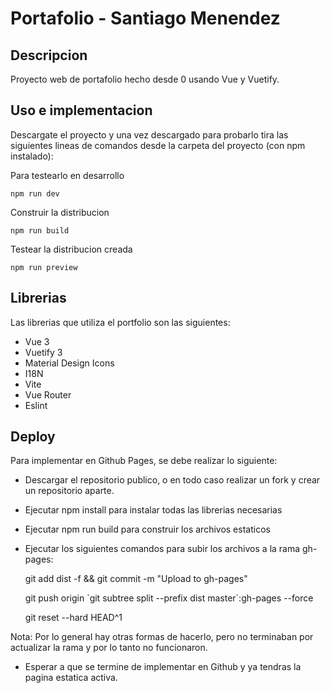 # Portafolio - Santiago Menendez

## Descripcion

Proyecto web de portafolio hecho desde 0 usando Vue y Vuetify.

## Uso e implementacion

Descargate el proyecto y una vez descargado para probarlo tira las siguientes lineas de comandos desde la carpeta del proyecto (con npm instalado):

Para testearlo en desarrollo

`npm run dev`

Construir la distribucion

`npm run build`

Testear la distribucion creada

`npm run preview`

## Librerias

Las librerias que utiliza el portfolio son las siguientes:

- Vue 3
- Vuetify 3
- Material Design Icons
- I18N
- Vite
- Vue Router
- Eslint

## Deploy

Para implementar en Github Pages, se debe realizar lo siguiente:

- Descargar el repositorio publico, o en todo caso realizar un fork y crear un repositorio aparte.
- Ejecutar npm install para instalar todas las librerias necesarias
- Ejecutar npm run build para construir los archivos estaticos
- Ejecutar los siguientes comandos para subir los archivos a la rama gh-pages:

    git add dist -f && git commit -m "Upload to gh-pages"
   
    git push origin \`git subtree split --prefix dist master\`:gh-pages --force
    
    git reset --hard HEAD^1

Nota: Por lo general hay otras formas de hacerlo, pero no terminaban por actualizar la rama y por lo tanto no funcionaron.

- Esperar a que se termine de implementar en Github y ya tendras la pagina estatica activa.
